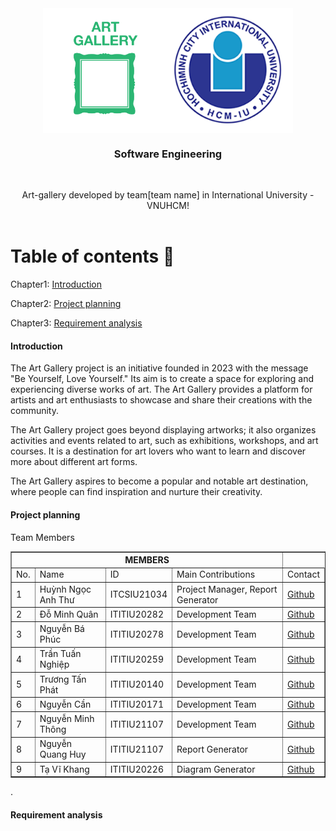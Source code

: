 <div id="top" style="display: flex; justify-content: center;">
  <img src="img/art-gallery-icon-13975.png" alt="Banner" width="200" height="200" ">
  <img src="img/logo.png" alt="Logo" width="200" height="200" ">
</div>

<h3 align="center">Software Engineering</h3>
    <br />
<p align="center">
    Art-gallery developed by team[team name] in International University - VNUHCM!
    <br />
    <br />
<!-- TABLE OF CONTENTS -->
  
# Table of contents :round_pushpin:
  
Chapter1: [Introduction](#Introduction)

Chapter2: [Project planning](#Project-planning)

Chapter3: [Requirement analysis](#Requirement-analysis)

#### Introduction
The Art Gallery project is an initiative founded in 2023 with the message "Be Yourself, Love Yourself." Its aim is to create a space for exploring and experiencing diverse works of art. The Art Gallery provides a platform for artists and art enthusiasts to showcase and share their creations with the community.

The Art Gallery project goes beyond displaying artworks; it also organizes activities and events related to art, such as exhibitions, workshops, and art courses. It is a destination for art lovers who want to learn and discover more about different art forms.

The Art Gallery aspires to become a popular and notable art destination, where people can find inspiration and nurture their creativity.

#### Project planning
Team Members 

<table border="1">
    <tr>
        <th colspan="4">MEMBERS</th>
    </tr>
    <tr>
      <td>No.</td>
        <td>Name</td>
        <td>ID</td>
        <td>Main Contributions</td>
        <td>Contact</td>
    <tr>
        <td>1</td>
        <td>Huỳnh Ngọc Anh Thư</td>
        <td>ITCSIU21034</td>
        <td>Project Manager, Report Generator</td>
        <td>
          <a href="https://github.com/panadolextra91">Github</a>
        </td>
    </tr>
    <tr>
        <td>2</td>
        <td>Đỗ Minh Quân</td>
        <td>ITITIU20282</td>
        <td>Development Team</td>
        <td>
          <a href="https://github.com/Litaaya">Github</a>
        </td>
    </tr>
    <tr>
        <td>3</td>
        <td>Nguyễn Bá Phúc</td>
        <td>ITITIU20278</td>
        <td>Development Team</td>
        <td>
          <a href="https://github.com/NguyenBaPhucITITIU20278">Github</a>
        </td>
    </tr>
    <tr>
        <td>4</td>
        <td>Trần Tuấn Nghiệp</td>
        <td>ITITIU20259</td>
        <td>Development Team</td>
        <td>
          <a href="https://github.com/TuanNghiep">Github</a>
        </td>
    </tr>
    <tr>
        <td>5</td>
        <td>Trương Tấn Phát</td>
        <td>ITITIU20140</td>
        <td>Development Team</td>
        <td>
          <a href="">Github</a>
        </td>
    </tr>
    <tr>
        <td>6</td>
        <td>Nguyễn Cần</td>
        <td>ITITIU20171</td>
        <td>Development Team</td>
        <td>
          <a href="https://github.com/nguyencan285">Github</a>
        </td>
    </tr>
    <tr>
        <td>7</td>
        <td>Nguyễn Minh Thông</td>
        <td>ITITIU21107</td>
        <td>Development Team</td>
        <td>
          <a href="https://github.com/ITITIU21107">Github</a>
        </td>
    </tr>
    <tr>
        <td>8</td>
        <td>Nguyễn Quang Huy</td>
        <td>ITITIU21107</td>
        <td>Report Generator</td>
        <td>
          <a href="https://github.com/huynq022">Github</a>
        </td>
    </tr>
    <tr>
        <td>9</td>
        <td>Tạ Vĩ Khang</td>
        <td>ITITIU20226</td>
        <td>Diagram Generator</td>
        <td>
          <a href="https://github.com/TaViKhang">Github</a>
        </td>
    </tr>
  </table>
.

#### Requirement analysis
